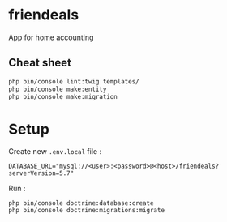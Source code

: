 # friendeals
App for home accounting

## Cheat sheet
```bash
php bin/console lint:twig templates/
php bin/console make:entity
php bin/console make:migration
```

# Setup

Create new `.env.local` file :
```dotenv
DATABASE_URL="mysql://<user>:<password>@<host>/friendeals?serverVersion=5.7"
```

Run :
```shell
php bin/console doctrine:database:create
php bin/console doctrine:migrations:migrate
```
